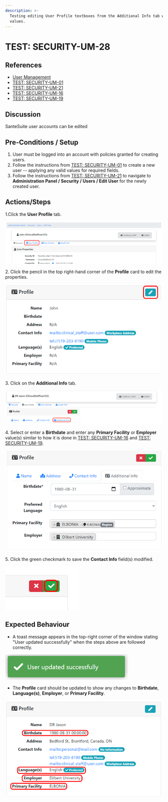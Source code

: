 ```yaml
---
description: >-
  Testing editing User Profile textboxes from the Additional Info tab with valid
  values.
---
```


# TEST: SECURITY-UM-28

## References

* [User Management](broken-reference)
* [TEST: SECURITY-UM-01](test-security-um-01.md)
* [TEST: SECURITY-UM-21](test-security-um-21.md)
* [TEST: SECURITY-UM-16](test-security-um-16.md)
* [TEST: SECURITY-UM-19](test-security-um-19.md)

## Discussion

SanteSuite user accounts can be edited&#x20;

## Pre-Conditions / Setup

1. User must be logged into an account with policies granted for creating users.
2. Follow the instructions from [TEST: SECURITY-UM-01](test-security-um-01.md) to create a new user -- applying any valid values for required fields.
3. Follow the instructions from [TEST: SECURITY-UM-21](test-security-um-21.md) to navigate to **Administration Panel / Security / Users / Edit User** for the newly created user.

## Actions/Steps

1.Click the **User Profile** tab.

![](<../../../../../../../.gitbook/assets/image (265).png>)

2\. Click the pencil in the top right-hand corner of the **Profile** card to edit the properties.&#x20;

![](<../../../../../../../.gitbook/assets/image (272).png>)

3\. Click on the **Additional Info** tab.

![](<../../../../../../../.gitbook/assets/image (307).png>)

4\. Select or enter a **Birthdate** and enter any **Primary Facility** or **Employer** value(s) similar to how it is done in [TEST: SECURITY-UM-16](test-security-um-16.md) and [TEST: SECURITY-UM-19](test-security-um-19.md).

![](<../../../../../../../.gitbook/assets/image (315).png>)

5\. Click the green checkmark to save the **Contact Info** field(s) modified.

![](<../../../../../../../.gitbook/assets/image (264).png>)

## Expected Behaviour

* A toast message appears in the top-right corner of the window stating "User updated successfully" when the steps above are followed correctly.

![](<../../../../../../../.gitbook/assets/image (269).png>)

* The **Profile** card should be updated to show any changes to **Birthdate**, **Language(s)**, **Employer**, or **Primary Facility**.

![](<../../../../../../../.gitbook/assets/image (312).png>)
